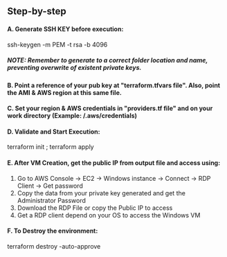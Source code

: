 ## Step-by-step


#### A. Generate SSH KEY before execution:

ssh-keygen -m PEM -t rsa -b 4096

##### NOTE: Remember to generate to a correct folder location and name, preventing overwrite of existent private keys.

#### B. Point a reference of your pub key at "terraform.tfvars file". Also, point the AMI & AWS region at this same file.

#### C. Set your region & AWS credentials in "providers.tf file" and on your work directory (Example: /.aws/credentials)

#### D. Validate and Start Execution:

terraform init ; terraform apply

#### E. After VM Creation, get the public IP from output file and access using:

1. Go to AWS Console -> EC2 -> Windows instance -> Connect -> RDP Client -> Get password
2. Copy the data from your private key generated and get the Administrator Password
3. Download the RDP File or copy the Public IP to access
4. Get a RDP client depend on your OS to access the Windows VM

#### F. To Destroy the environment:

terraform destroy -auto-approve
